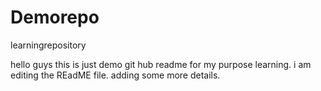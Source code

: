 # Demorepo
learningrepository

hello guys this is just demo git hub readme for my purpose learning.
i am editing the REadME file. adding some more details.

